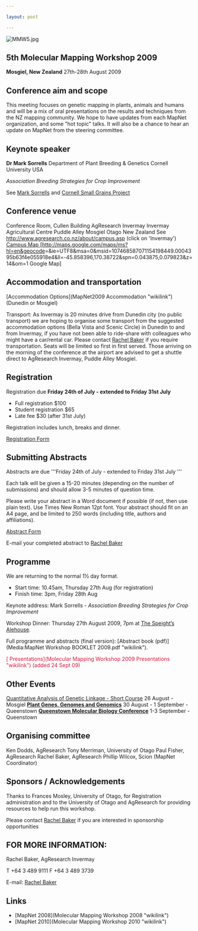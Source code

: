 ```yaml
---

layout: post

---
```


![](MMW5.jpg "MMW5.jpg")

## 5th Molecular Mapping Workshop 2009

**Mosgiel, New Zealand**
 27th-28th August 2009

## Conference aim and scope

This meeting focuses on genetic mapping in plants, animals and humans and will be a mix of oral presentations on the results and techniques from the NZ mapping community. We hope to have updates from each MapNet organization, and some "hot topic" talks. It will also be a chance to hear an update on MapNet from the steering committee.

## Keynote speaker

**Dr Mark Sorrells**
Department of Plant Breeding & Genetics
Cornell University
USA

*Association Breeding Strategies for Crop Improvement*

See [Mark Sorrells](http://plbrgen.cals.cornell.edu/cals/pbg/people/faculty.cfm?netId=mes12) and [Cornell Small Grains Project](http://smallgrains.cit.cornell.edu/)

## Conference venue

Conference Room, Cullen Building
AgResearch Invermay
Invermay Agricultural Centre
Puddle Alley
Mosgiel
Otago
New Zealand
See <http://www.agresearch.co.nz/about/campus.asp> (click on 'Invermay')
[ Campus Map ](Media:InvermayCampusMap.jpg "wikilink")
[<http://maps.google.com/maps/ms?hl=en&geocode>=&ie=UTF8&msa=0&msid=107468587071154198449.0004395b63f4e055918e4&ll=-45.858396,170.38722&spn=0.043875,0.079823&z=14&om=1 Google Map]

## Accommodation and transportation

[Accommodation Options](MapNet2009 Accommodation "wikilink") (Dunedin or Mosgiel)

Transport: As Invermay is 20 minutes drive from Dunedin city (no public transport) we are hoping to organise some transport from the suggested accommodation options (Bella Vista and Scenic Circle) in Dunedin to and from Invermay, if you have not been able to ride-share with colleagues who might have a car/rental car. Please contact [Rachel Baker](mailto:rachel.baker@agresearch.co.nz) if you require transportation. Seats will be limited so first in first served. Those arriving on the morning of the conference at the airport are advised to get a shuttle direct to AgResearch Invermay, Puddle Alley Mosgiel.

## Registration

Registration due **Friday 24th of July - extended to Friday 31st July**

-   Full registration \$100
-   Student registration \$65
-   Late fee \$30 (after 31st July)

Registration includes lunch, breaks and dinner.

[Registration Form](Media:MapNet09Reg.doc "wikilink")

## Submitting Abstracts

Abstracts are due '''Friday 24th of July - extended to Friday 31st July '''

Each talk will be given a 15-20 minutes (depending on the number of submissions) and should allow 3-5 minutes of question time.

Please write your abstract in a Word document if possible (if not, then use plain text). Use Times New Roman 12pt font. Your abstract should fit on an A4 page, and be limited to 250 words (including title, authors and affiliations).

[ Abstract Form](Media:MapNet09Abstract_form.doc "wikilink")

E-mail your completed abstract to [Rachel Baker](mailto:rachel.baker@agresearch.co.nz)

## Programme

We are returning to the normal 1½ day format.

-   Start time: 10.45am, Thursday 27th Aug (for registration)
-   Finish time: 3pm, Friday 28th Aug

Keynote address: Mark Sorrells - *Association Breeding Strategies for Crop Improvement*

Workshop Dinner: Thursday 27th August 2009, 7pm at [The Speight’s Alehouse](http://www.thealehouse.co.nz/).

Full programme and abstracts (final version): [Abstract book (pdf)](Media:MapNet Workshop BOOKLET 2009.pdf "wikilink").

<font color=crimson> [ Presentations](Molecular Mapping Workshop 2009 Presentations "wikilink") (added 24 Sept 09) </font>

## Other Events

[ Quantitative Analysis of Genetic Linkage - Short Course](QAGL09 "wikilink") 26 August - Mosgiel
**[Plant Genes, Genomes and Genomics](http://www.qmb.org.nz/plant-index.htm)** 30 August - 1 September - Queenstown
**[Queenstown Molecular Biology Conference](http://www.qmb.org.nz)** 1-3 September - Queenstown

## Organising committee

Ken Dodds, AgResearch
Tony Merriman, University of Otago
Paul Fisher, AgResearch
Rachel Baker, AgResearch
Phillip Wilcox, Scion (MapNet Coordinator)

## Sponsors / Acknowledgements

Thanks to Frances Mosley, University of Otago, for Registration administration and to the University of Otago and AgResearch for providing resources to help run this workshop.

Please contact [Rachel Baker](mailto:rachel.baker@agresearch.co.nz) if you are interested in sponsorship opportunities

## FOR MORE INFORMATION:

Rachel Baker, AgResearch Invermay

T +64 3 489 9111 F +64 3 489 3739

E-mail: [Rachel Baker](mailto:rachel.baker@agresearch.co.nz)

## Links

-   [MapNet 2008](Molecular Mapping Workshop 2008 "wikilink")
-   [MapNet 2010](Molecular Mapping Workshop 2010 "wikilink")

